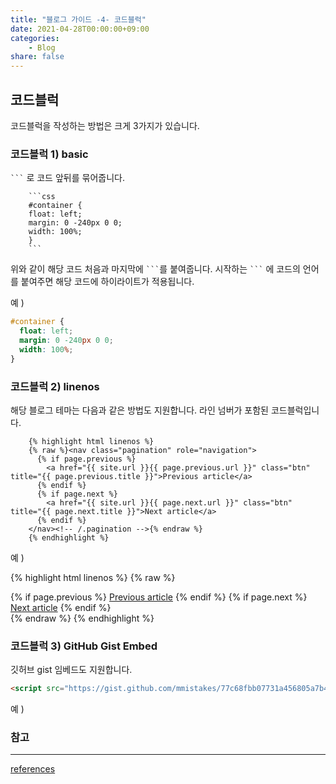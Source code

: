 ```yaml
---
title: "블로그 가이드 -4- 코드블럭"
date: 2021-04-28T00:00:00+09:00
categories: 
    - Blog
share: false
---
```


## 코드블럭

코드블럭을 작성하는 방법은 크게 3가지가 있습니다.

### 코드블럭 1) basic

` ``` ` 로 코드 앞뒤를 묶어줍니다.


```
    ```css
    #container {
    float: left;
    margin: 0 -240px 0 0;
    width: 100%;
    }
    ```
```

위와 같이 해당 코드 처음과 마지막에 ` ``` `를 붙여줍니다. 시작하는 ` ``` ` 에 코드의 언어를 붙여주면 해당 코드에 하이라이트가 적용됩니다.

예 )

```css
#container {
  float: left;
  margin: 0 -240px 0 0;
  width: 100%;
}
```

### 코드블럭 2) linenos

해당 블로그 테마는 다음과 같은 방법도 지원합니다.
라인 넘버가 포함된 코드블럭입니다.

```
    {% highlight html linenos %}
    {% raw %}<nav class="pagination" role="navigation">
      {% if page.previous %}
        <a href="{{ site.url }}{{ page.previous.url }}" class="btn" title="{{ page.previous.title }}">Previous article</a>
      {% endif %}
      {% if page.next %}
        <a href="{{ site.url }}{{ page.next.url }}" class="btn" title="{{ page.next.title }}">Next article</a>
      {% endif %}
    </nav><!-- /.pagination -->{% endraw %}
    {% endhighlight %}
```

예 )

{% highlight html linenos %}
    {% raw %}<nav class="pagination" role="navigation">
      {% if page.previous %}
        <a href="{{ site.url }}{{ page.previous.url }}" class="btn" title="{{ page.previous.title }}">Previous article</a>
      {% endif %}
      {% if page.next %}
        <a href="{{ site.url }}{{ page.next.url }}" class="btn" title="{{ page.next.title }}">Next article</a>
      {% endif %}
    </nav><!-- /.pagination -->{% endraw %}
    {% endhighlight %}

### 코드블럭 3) GitHub Gist Embed

깃허브 gist 임베드도 지원합니다.

```html
<script src="https://gist.github.com/mmistakes/77c68fbb07731a456805a7b473f47841.js"></script>
```

예 )

<script src="https://gist.github.com/mmistakes/77c68fbb07731a456805a7b473f47841.js"></script>


### 참고 
---
[references](https://mmistakes.github.io/so-simple-theme/markup-syntax-highlighting/)


